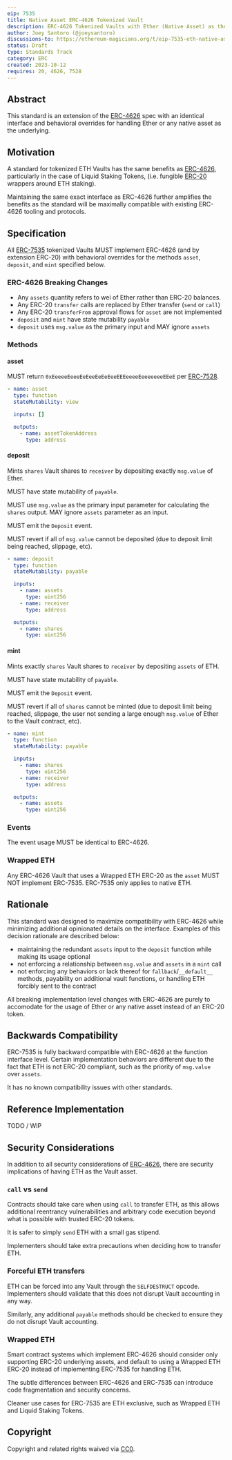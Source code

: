 ```yaml
---
eip: 7535
title: Native Asset ERC-4626 Tokenized Vault
description: ERC-4626 Tokenized Vaults with Ether (Native Asset) as the underlying asset
author: Joey Santoro (@joeysantoro)
discussions-to: https://ethereum-magicians.org/t/eip-7535-eth-native-asset-tokenized-vault/16068
status: Draft
type: Standards Track
category: ERC
created: 2023-10-12
requires: 20, 4626, 7528
---
```


## Abstract

This standard is an extension of the [ERC-4626](./eip-4626.md) spec with an identical interface and behavioral overrides for handling Ether or any native asset as the underlying.

## Motivation

A standard for tokenized ETH Vaults has the same benefits as [ERC-4626](./eip-4626.md), particularly in the case of Liquid Staking Tokens, (i.e. fungible [ERC-20](./eip-20.md) wrappers around ETH staking). 

Maintaining the same exact interface as ERC-4626 further amplifies the benefits as the standard will be maximally compatible with existing ERC-4626 tooling and protocols.

## Specification

All [ERC-7535](./eip-7535.md) tokenized Vaults MUST implement ERC-4626 (and by extension ERC-20) with behavioral overrides for the methods `asset`, `deposit`, and `mint` specified below.

### ERC-4626 Breaking Changes

* Any `assets` quantity refers to wei of Ether rather than ERC-20 balances.
* Any ERC-20 `transfer` calls are replaced by Ether transfer (`send` or `call`)
* Any ERC-20 `transferFrom` approval flows for `asset` are not implemented
* `deposit` and `mint` have state mutability `payable`
* `deposit` uses `msg.value` as the primary input and MAY ignore `assets`

### Methods

#### asset

MUST return `0xEeeeeEeeeEeEeeEeEeEeeEEEeeeeEeeeeeeeEEeE` per [ERC-7528](./eip-7528.md).

```yaml
- name: asset
  type: function
  stateMutability: view

  inputs: []

  outputs:
    - name: assetTokenAddress
      type: address
```

#### deposit

Mints `shares` Vault shares to `receiver` by depositing exactly `msg.value` of Ether.

MUST have state mutability of `payable`.

MUST use `msg.value` as the primary input parameter for calculating the `shares` output. MAY ignore `assets` parameter as an input.

MUST emit the `Deposit` event.

MUST revert if all of `msg.value` cannot be deposited (due to deposit limit being reached, slippage, etc).

```yaml
- name: deposit
  type: function
  stateMutability: payable

  inputs:
    - name: assets
      type: uint256
    - name: receiver
      type: address

  outputs:
    - name: shares
      type: uint256
```

#### mint

Mints exactly `shares` Vault shares to `receiver` by depositing `assets` of ETH.

MUST have state mutability of `payable`.

MUST emit the `Deposit` event.

MUST revert if all of `shares` cannot be minted (due to deposit limit being reached, slippage, the user not sending a large enough `msg.value` of Ether to the Vault contract, etc).

```yaml
- name: mint
  type: function
  stateMutability: payable

  inputs:
    - name: shares
      type: uint256
    - name: receiver
      type: address

  outputs:
    - name: assets
      type: uint256
```


### Events
The event usage MUST be identical to ERC-4626.

### Wrapped ETH
Any ERC-4626 Vault that uses a Wrapped ETH ERC-20 as the `asset` MUST NOT implement ERC-7535. ERC-7535 only applies to native ETH.

## Rationale

This standard was designed to maximize compatibility with ERC-4626 while minimizing additional opinionated details on the interface. Examples of this decision rationale are described below:

* maintaining the redundant `assets` input to the `deposit` function while making its usage optional
* not enforcing a relationship between `msg.value` and `assets` in a `mint` call
* not enforcing any behaviors or lack thereof for `fallback`/`__default__` methods, payability on additional vault functions, or handling ETH forcibly sent to the contract

All breaking implementation level changes with ERC-4626 are purely to accomodate for the usage of Ether or any native asset instead of an ERC-20 token.

## Backwards Compatibility

ERC-7535 is fully backward compatible with ERC-4626 at the function interface level. Certain implementation behaviors are different due to the fact that ETH is not ERC-20 compliant, such as the priority of `msg.value` over `assets`.

It has no known compatibility issues with other standards.

## Reference Implementation

TODO / WIP

## Security Considerations

In addition to all security considerations of [ERC-4626](./eip-4626.md), there are security implications of having ETH as the Vault asset.

### `call` vs `send`
Contracts should take care when using `call` to transfer ETH, as this allows additional reentrancy vulnerabilities and arbitrary code execution beyond what is possible with trusted ERC-20 tokens.

It is safer to simply `send` ETH with a small gas stipend. 

Implementers should take extra precautions when deciding how to transfer ETH.

### Forceful ETH transfers
ETH can be forced into any Vault through the `SELFDESTRUCT` opcode. Implementers should validate that this does not disrupt Vault accounting in any way.

Similarly, any additional `payable` methods should be checked to ensure they do not disrupt Vault accounting.

### Wrapped ETH
Smart contract systems which implement ERC-4626 should consider only supporting ERC-20 underlying assets, and default to using a Wrapped ETH ERC-20 instead of implementing ERC-7535 for handling ETH.

The subtle differences between ERC-4626 and ERC-7535 can introduce code fragmentation and security concerns.

Cleaner use cases for ERC-7535 are ETH exclusive, such as Wrapped ETH and Liquid Staking Tokens.

## Copyright

Copyright and related rights waived via [CC0](../LICENSE.md).